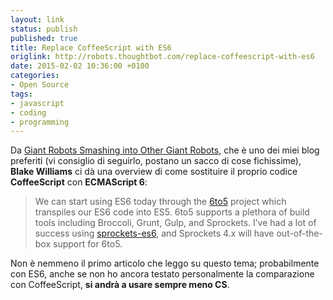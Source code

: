```yaml
---
layout: link
status: publish
published: true
title: Replace CoffeeScript with ES6
origlink: http://robots.thoughtbot.com/replace-coffeescript-with-es6
date: 2015-02-02 10:36:00 +0100
categories:
- Open Source
tags:
- javascript
- coding
- programming
---
```


Da [Giant Robots Smashing into Other Giant Robots](http://robots.thoughtbot.com), che è uno dei miei blog preferiti (vi consiglio di seguirlo, postano un sacco di cose fichissime), **Blake Williams** ci dà una overview di come sostituire il proprio codice **CoffeeScript** con **ECMAScript 6**:

> We can start using ES6 today through the [6to5](https://6to5.org/) project which transpiles our ES6 code into ES5. 6to5 supports a plethora of build tools including Broccoli, Grunt, Gulp, and Sprockets. I’ve had a lot of success using [sprockets-es6](https://github.com/josh/sprockets-es6), and Sprockets 4.x will have out-of-the-box support for 6to5.

Non è nemmeno il primo articolo che leggo su questo tema; probabilmente con ES6, anche se non ho ancora testato personalmente la comparazione con CoffeeScript, **si andrà a usare sempre meno CS**.
